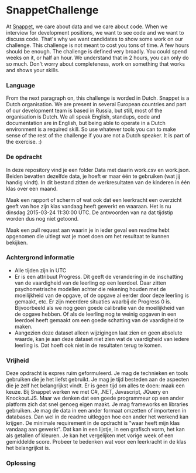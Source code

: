 # SnappetChallenge
At [Snappet](http://www.snappet.org), we care about data and we care about code. When we interview for development positions, we want to see code and we want to discuss code. That's why we want candidates to show some work on our challenge. This challenge is not meant to cost you tons of time. A few hours should be enough. The challenge is defined very broadly. You could spend weeks on it, or half an hour. We understand that in 2 hours, you can only do so much. Don't worry about completeness, work on something that works and shows your skills.

### Language
From the next paragraph on, this challenge is worded in Dutch. Snappet is a Dutch organisation. We are present in several European countries and part of our development team is based in Russia, but still, most of the organisation is Dutch. We all speak English, standups, code and documentation are in English, but being able to operate in a Dutch environment is a required skill. So use whatever tools you can to make sense of the rest of the challenge if you are not a Dutch speaker. It is part of the exercise. :)

### De opdracht
In deze repository vind je een folder Data met daarin work.csv en work.json. Beiden bevatten dezelfde data, je hoeft er maar één te gebruiken (wat jij handig vindt). In dit bestand zitten de werkresultaten van de kinderen in één klas over een maand. 

Maak een rapport of scherm of wat ook dat een leerkracht een overzicht geeft van hoe zijn klas vandaag heeft gewerkt en waaraan. Het is nu dinsdag 2015-03-24 11:30:00 UTC. De antwoorden van na dat tijdstip worden dus nog niet getoond.

Maak een pull request aan waarin je in ieder geval een readme hebt opgenomen die uitlegt wat je moet doen om het resultaat te kunnen bekijken.

### Achtergrond informatie
- Alle tijden zijn in UTC
- Er is een attribuut Progress. Dit geeft de verandering in de inschatting van de vaardigheid van de leerling op een leerdoel. Daar zitten psychometrische modellen achter die rekening houden met de moeilijkheid van de opgave, of de opgave al eerder door deze leerling is gemaakt, etc. Er zijn meerdere situaties waarbij de Progress 0 is. Bijvoorbeeld als we nog geen goede calibratie van de moeilijkheid van de opgave hebben. Of als de leerling nog te weinig opgaven in een leerdoel heeft gemaakt om een goede schatting van de vaardigheid te maken.
- Aangezien deze dataset alleen wijzigingen laat zien en geen absolute waarde, kan je aan deze dataset niet zien wat de vaardigheid van iedere leerling is. Dat hoeft ook niet in de resultaten terug te komen.

### Vrijheid
Deze opdracht is expres ruim geformuleerd. Je mag de technieken en tools gebruiken die je het liefst gebruikt. Je mag je tijd besteden aan de aspecten die je zelf het belangrijkst vindt. Er is geen tijd om alles te doen: maak een keuze. Bij Snappet werken we met C#, .NET, Javascript, JQuery en Knockout.JS. Maar we denken dat een goede programmeur op een ander platform zich dat snel genoeg eigen maakt. 
Je mag frameworks en libraries gebruiken. Je mag de data in een ander formaat omzetten of importeren in databases. Dan wel in de readme uitleggen hoe een ander het werkend kan krijgen.
De minimale requirement in de opdracht is "waar heeft mijn klas vandaag aan gewerkt". Dat kan in een lijstje, in een grafisch vorm, het kan als getallen of kleuren. Je kan het vergelijken met vorige week of een gemiddelde score. Probeer te bedenken wat voor een leerkracht in de klas het belangrijkst is.

### Oplossing
